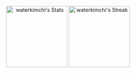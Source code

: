 <div class="badges-githubstats">
  <p align="center">
    <img src="https://github-readme-stats.vercel.app/api?username=waterkimchi&theme=transparent&show_icons=true&hide_border=true&count_private=true" alt="waterkimchi's Stats" height="165">
    <img src="https://github-readme-stats.vercel.app/api/top-langs/?username=waterkimchi&theme=transparent&hide_border=true" alt="waterkimchi's Streak" height="165">
  </p>
</div>
